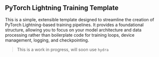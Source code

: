 ## PyTorch Lightning Training Template

This is a simple, extensible template designed to streamline the creation of PyTorch Lightning-based training pipelines. It provides a foundational structure, allowing you to focus on your model architecture and data processing rather than boilerplate code for training loops, device management, logging, and checkpointing.

> This is a work in progress, will soon use `hydra`
